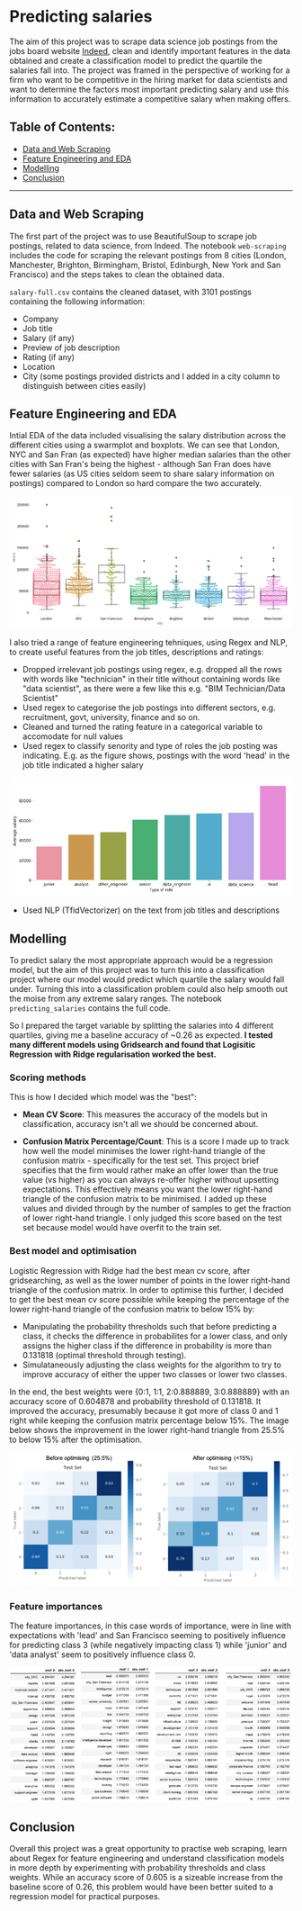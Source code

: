 # Predicting salaries

The aim of this project was to scrape data science job postings from the jobs board website [Indeed](https://www.indeed.co.uk/?from=gnav-jobsearch--jasx), clean and identify important features in the data obtained and create a classification model to predict the quartile the salaries fall into. The project was framed in the perspective of working for a firm who want to be competitive in the hiring market for data scientists and want to determine the factors most important predicting salary and use this information to accurately estimate a competitive salary when making offers.

## Table of Contents:
- [Data and Web Scraping](#Data)  
- [Feature Engineering and EDA ](#Feature)
- [Modelling](#Modelling)
- [Conclusion](#Conclusion)

---

<a name="Data"/>

## Data and Web Scraping

The first part of the project was to use BeautifulSoup to scrape job postings, related to data science, from Indeed. The notebook `web-scraping` includes the code for scraping the relevant postings from 8 cities (London, Manchester, Brighton, Birmingham, Bristol, Edinburgh, New York and San Francisco) and the steps takes to clean the obtained data. 

`salary-full.csv` contains the cleaned dataset, with 3101 postings containing the following information:

- Company
- Job title 
- Salary (if any)
- Preview of job description
- Rating (if any)
- Location 
- City (some postings provided districts and I added in a city column to distinguish between cities easily)

<a name="Feature"/>

## Feature Engineering and EDA 

Intial EDA of the data included visualising the salary distribution across the different cities using a swarmplot and boxplots. We can see that London, NYC and San Fran (as expected) have higher median salaries than the other cities with San Fran's being the highest - although San Fran does have fewer salaries (as US cities seldom seem to share salary information on postings) compared to London so hard compare the two accurately.

![](images/city_salary_dist.png)


I also tried a range of feature engineering tehniques, using Regex and NLP, to create useful features from the job titles, descriptions and ratings:
- Dropped irrelevant job postings using regex, e.g. dropped all the rows with words like "technician" in their title without containing words like "data scientist", as there were a few like this e.g. "BIM Technician/Data Scientist"
- Used regex to categorise the job postings into different sectors, e.g. recruitment, govt, university, finance and so on. 
- Cleaned and turned the rating feature in a categorical variable to accomodate for null values
- Used regex to classify senority and type of roles the job posting was indicating. E.g. as the figure shows, postings with the word 'head' in the job title indicated a higher salary

![](images/roles.png)

- Used NLP (TfidVectorizer) on the text from job titles and descriptions

<a name="Modelling"/>

## Modelling 
To predict salary the most appropriate approach would be a regression model, but the aim of this project was to turn this into a classification project where our model would predict which quartile the salary would fall under. Turning this into a classification problem could also help smooth out the moise from any extreme salary ranges. The notebook `predicting_salaries` contains the full code.

So I prepared the target variable by splitting the salaries into 4 different quartiles, giving me a baseline accuracy of ~0.26 as expected. **I tested many different models using Gridsearch and found that Logisitic Regression with Ridge regularisation worked the best.**

### Scoring methods

This is how I decided which model was the "best":

- **Mean CV Score**: This measures the accuracy of the models but in classification, accuracy isn't all we should be concerned about.

- **Confusion Matrix Percentage/Count**: This is a score I made up to track how well the model minimises the lower right-hand triangle of the confusion matrix - specifically for the test set. This project brief specifies that the firm would rather make an offer lower than the true value (vs higher) as you can always re-offer higher without upsetting expectations. This effectively means you want the lower right-hand triangle of the confusion matrix to be minimised. I added up these values and divided through by the number of samples to get the fraction of lower right-hand triangle. I only judged this score based on the test set because model would have overfit to the train set. 

### Best model and optimisation 

Logistic Regression with Ridge had the best mean cv score, after gridsearching, as well as the lower number of points in the lower right-hand triangle of the confusion matrix. In order to optimise this further, I decided to get the best mean cv score possible while keeping the percentage of the lower right-hand triangle of the confusion matrix to below 15% by:

- Manipulating the probability thresholds such that before predicting a class, it checks the difference in probabilites for a lower class, and only assigns the higher class if the difference in probability is more than 0.131818 (optimal threshold through testing).
- Simulataneously adjusting the class weights for the algorithm to try to improve accuracy of either the upper two classes or lower two classes. 

In the end, the best weights were {0:1, 1:1, 2:0.888889, 3:0.888889} with an accuracy score of 0.604878 and probability threshold of 0.131818. It improved the accuracy, presumably because it got more of class 0 and 1 right while keeping the confusion matrix percentage below 15%. The image below shows the improvement in the lower right-hand triangle from 25.5% to below 15% after the optimisation. 

![](images/conf_matrix.png)


### Feature importances

The feature importances, in this case words of importance, were in line with expectations with 'lead' and San Francisco seeming to positively influence for predicting class 3 (while negatively impacting class 1) while 'junior' and 'data analyst' seem to positively influence class 0. 

![](images/feature_importances.png)

<a name="Conclusion"/>

## Conclusion
Overall this project was a great opportunity to practise web scraping, learn about Regex for feature engineering and understand classification models in more depth by experimenting with probability thresholds and class weights. While an accuracy score of 0.605 is a sizeable increase from the baseline score of 0.26, this problem would have been better suited to a regression model for practical purposes. 



